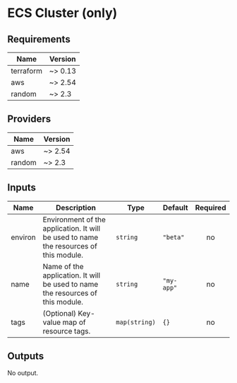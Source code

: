# ECS Cluster (only)

## Requirements

| Name | Version |
|------|---------|
| terraform | ~> 0.13 |
| aws | ~> 2.54 |
| random | ~> 2.3 |

## Providers

| Name | Version |
|------|---------|
| aws | ~> 2.54 |
| random | ~> 2.3 |

## Inputs

| Name | Description | Type | Default | Required |
|------|-------------|------|---------|:--------:|
| environ | Environment of the application. It will be used to name the resources of this module. | `string` | `"beta"` | no |
| name | Name of the application. It will be used to name the resources of this module. | `string` | `"my-app"` | no |
| tags | (Optional) Key-value map of resource tags. | `map(string)` | `{}` | no |

## Outputs

No output.
